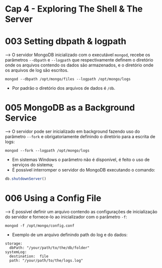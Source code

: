 # Cap 4 - Exploring The Shell & The Server

# 003 Setting dbpath & logpath
--> O servidor MongoDB inicializado com o executável `mongod`, recebe os parâmetros `--dbpath` e `--logpath` 
que respectivamente definem o diretório onde os arquivos contendo os dados são armazenados, e o diretório 
onde os arquivos de log são escritos.
```
mongod --dbpath /opt/mongo/files --logpath /opt/mongo/logs
```
* Por padrão o diretório dos arquivos de dados é `/db`.

# 005 MongoDB as a Background Service
--> O servidor pode ser inicializado em background fazendo uso do parâmetro `--fork` e obrigatoriamente 
definindo o diretório para a escrita de logs:
```
mongod --fork --logpath /opt/mongo/logs
```
* Em sistemas Windows o parâmetro não é disponível, é feito o uso de serviços do sistema;
* É possível interromper o servidor do MongoDB executando o comando:
```javascript
db.shutdownServer()
```

# 006 Using a Config File
--> É possível definir um arquivo contendo as configurações de inicialização do servidor e fornece-lo ao 
inicializador com o parâmetro `-f`:
```
mongod -f /opt/mongo/config.conf
```
* Exemplo de um arquivo definindo path do log e do dados:
```
storage:
  dbPath: "/your/path/to/the/db/folder"
systemLog:
  destination:  file
  path: "/your/path/to/the/logs.log"
```